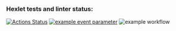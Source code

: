 ### Hexlet tests and linter status:
[![Actions Status](https://github.com/Muhomor-mushroom/frontend-project-46/actions/workflows/hexlet-check.yml/badge.svg)](https://github.com/Muhomor-mushroom/frontend-project-46/actions)
[![example event parameter](https://github.com/github/docs/actions/workflows/main.yml/badge.svg?event=push)](https://github.com/Muhomor-mushroom/frontend-project-46/actions)
![example workflow](https://github.com/github/docs/actions/workflows/main.yml/badge.svg)